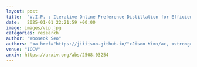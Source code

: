 ```yaml
---
layout: post
title:  "V.I.P. : Iterative Online Preference Distillation for Efficient Video Diffusion Models"
date:   2025-01-01 22:21:59 +00:00
image: images/vip.jpg
categories: research
author: "Wooseok Seo"
authors: '<a href="https://jiiiisoo.github.io/">Jisoo Kim</a>, <strong>Wooseok Seo</strong>, <a href="https://junwankimm.github.io/">Junwan Kim</a>, Seungho Park, Sooyeon Park, <a href="https://yj-yu.github.io/home/">Youngjae Yu</a>'
venue: "ICCV"
arxiv: https://arxiv.org/abs/2508.03254
---
```

